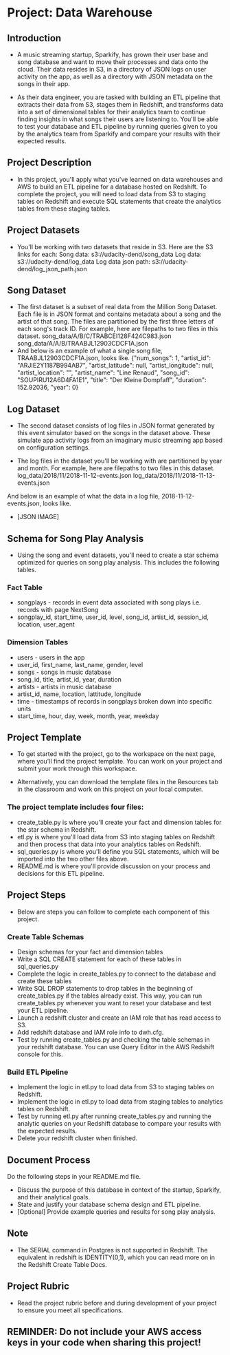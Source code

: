 # Project: Data Warehouse
## Introduction
* A music streaming startup, Sparkify, has grown their user base and song database and want to move their processes and data onto the cloud. Their data resides in S3, in a directory of JSON logs on user activity on      the app, as well as a directory with JSON metadata on the songs in their app.

* As their data engineer, you are tasked with building an ETL pipeline that extracts their data from S3, stages them in Redshift, and transforms data into a set of dimensional tables for their analytics team to          continue finding insights in what songs their users are listening to. You'll be able to test your database and ETL pipeline by running queries given to you by the analytics team from Sparkify and compare your          results with their expected results.

## Project Description
* In this project, you'll apply what you've learned on data warehouses and AWS to build an ETL pipeline for a database hosted on Redshift. To complete the project, you will need to load data from S3 to staging tables    on Redshift and execute SQL statements that create the analytics tables from these staging tables.

## Project Datasets
* You'll be working with two datasets that reside in S3. Here are the S3 links for each:
    Song data: s3://udacity-dend/song_data
    Log data: s3://udacity-dend/log_data
    Log data json path: s3://udacity-dend/log_json_path.json


## Song Dataset
* The first dataset is a subset of real data from the Million Song Dataset. Each file is in JSON format and contains metadata about a song and the artist of that song. The files are partitioned by the first three        letters of each song's track ID. For example, here are filepaths to two files in this dataset.
    song_data/A/B/C/TRABCEI128F424C983.json
    song_data/A/A/B/TRAABJL12903CDCF1A.json
* And below is an example of what a single song file, TRAABJL12903CDCF1A.json, looks like.
    {"num_songs": 1, "artist_id": "ARJIE2Y1187B994AB7", "artist_latitude": null, "artist_longitude": null, "artist_location": "", "artist_name": "Line Renaud", "song_id": "SOUPIRU12A6D4FA1E1", "title": "Der Kleine Dompfaff", "duration": 152.92036, "year": 0}

## Log Dataset
* The second dataset consists of log files in JSON format generated by this event simulator based on the songs in the dataset above. These simulate app activity logs from an imaginary music streaming app based on        configuration settings.

* The log files in the dataset you'll be working with are partitioned by year and month. For example, here are filepaths to two files in this dataset. 
    log_data/2018/11/2018-11-12-events.json
    log_data/2018/11/2018-11-13-events.json

And below is an example of what the data in a log file, 2018-11-12-events.json, looks like.

* [JSON IMAGE]

## Schema for Song Play Analysis
* Using the song and event datasets, you'll need to create a star schema optimized for queries on song play analysis. This includes the following tables.

### Fact Table
* songplays - records in event data associated with song plays i.e. records with page NextSong
* songplay_id, start_time, user_id, level, song_id, artist_id, session_id, location, user_agent

### Dimension Tables
* users - users in the app
* user_id, first_name, last_name, gender, level
* songs - songs in music database
* song_id, title, artist_id, year, duration
* artists - artists in music database
* artist_id, name, location, lattitude, longitude
* time - timestamps of records in songplays broken down into specific units
* start_time, hour, day, week, month, year, weekday

## Project Template
* To get started with the project, go to the workspace on the next page, where you'll find the project template. You can work on your project and submit your work through this workspace.

* Alternatively, you can download the template files in the Resources tab in the classroom and work on this project on your local computer.

### The project template includes four files:
* create_table.py is where you'll create your fact and dimension tables for the star schema in Redshift.
* etl.py is where you'll load data from S3 into staging tables on Redshift and then process that data into your analytics tables on Redshift.
* sql_queries.py is where you'll define you SQL statements, which will be imported into the two other files above.
* README.md is where you'll provide discussion on your process and decisions for this ETL pipeline.

## Project Steps
* Below are steps you can follow to complete each component of this project.

### Create Table Schemas
* Design schemas for your fact and dimension tables
* Write a SQL CREATE statement for each of these tables in sql_queries.py
* Complete the logic in create_tables.py to connect to the database and create these tables
* Write SQL DROP statements to drop tables in the beginning of create_tables.py if the tables already exist. This way, you can run create_tables.py whenever you want to reset your database and test your ETL pipeline.
* Launch a redshift cluster and create an IAM role that has read access to S3.
* Add redshift database and IAM role info to dwh.cfg.
* Test by running create_tables.py and checking the table schemas in your redshift database. You can use Query Editor in the AWS Redshift console for this.

### Build ETL Pipeline
* Implement the logic in etl.py to load data from S3 to staging tables on Redshift.
* Implement the logic in etl.py to load data from staging tables to analytics tables on Redshift.
* Test by running etl.py after running create_tables.py and running the analytic queries on your Redshift database to compare your results with the expected results.
* Delete your redshift cluster when finished.

## Document Process
Do the following steps in your README.md file.
* Discuss the purpose of this database in context of the startup, Sparkify, and their analytical goals.
* State and justify your database schema design and ETL pipeline.
* [Optional] Provide example queries and results for song play analysis.

## Note
* The SERIAL command in Postgres is not supported in Redshift. The equivalent in redshift is IDENTITY(0,1), which you can read more on in the Redshift Create Table Docs.

## Project Rubric
* Read the project rubric before and during development of your project to ensure you meet all specifications.

## REMINDER: Do not include your AWS access keys in your code when sharing this project!
































